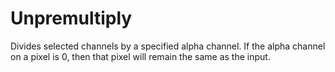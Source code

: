 # Unpremultiply

Divides selected channels by a specified alpha channel.
If the alpha channel on a pixel is 0, then that pixel will remain
the same as the input.

